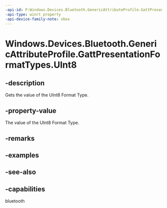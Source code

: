 ```yaml
---
-api-id: P:Windows.Devices.Bluetooth.GenericAttributeProfile.GattPresentationFormatTypes.UInt8
-api-type: winrt property
-api-device-family-note: xbox
---
```


<!-- Property syntax
public byte UInt8 { get; }
-->

# Windows.Devices.Bluetooth.GenericAttributeProfile.GattPresentationFormatTypes.UInt8

## -description
Gets the value of the UInt8 Format Type.

## -property-value
The value of the UInt8 Format Type.

## -remarks

## -examples

## -see-also

## -capabilities
bluetooth
